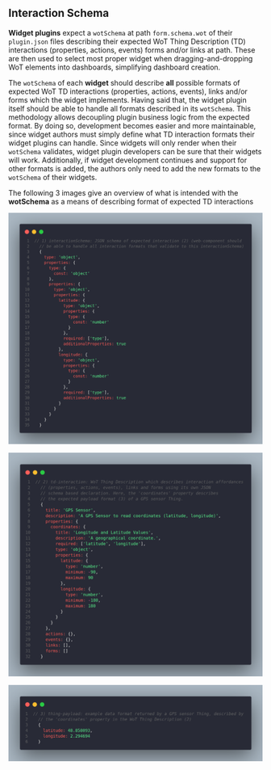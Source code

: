 ## Interaction Schema

**Widget plugins** expect a `wotSchema` at path `form.schema.wot` of their `plugin.json` files describing their expected WoT Thing Description (TD) interactions (properties, actions, events) forms and/or links at path. These are then used to select most proper widget when dragging-and-dropping WoT elements into dashboards, simplifying dashboard creation.

The `wotSchema` of each **widget** should describe **all** possible formats of expected WoT TD interactions (properties, actions, events), links and/or forms which the widget implements. Having said that, the widget plugin itself should be able to handle all formats described in its `wotSchema`. This methodology allows decoupling plugin business logic from the expected format. By doing so, development becomes easier and more maintainable, since widget authors must simply define what TD interaction formats their widget plugins can handle. Since widgets will only render when their `wotSchema` validates, widget plugin developers can be sure that their widgets will work. Additionally, if widget development continues and support for other formats is added, the authors only need to add the new formats to the `wotSchema` of their widgets.

The following 3 images give an overview of what is intended with the **wotSchema** as a means of describing format of expected TD interactions

<p align="center">
    <img width="900" src="../../assets/1-interaction-schema.png" alt="1) Interaction Schema" />
</p>

<p align="center">
    <img width="900" src="../../assets/2-td-interaction.png" alt="2) TD Interaction" />
</p>

<p align="center">
    <img width="900" src="../../assets/3-thing-payload.png" alt="3) Thing Payload" />
</p>
